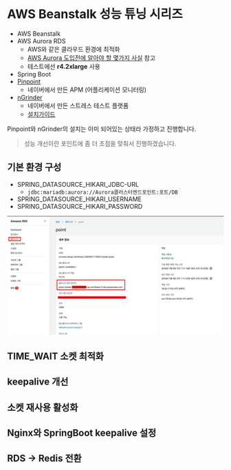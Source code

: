 # AWS Beanstalk 성능 튜닝 시리즈

* AWS Beanstalk
* AWS Aurora RDS
    * AWS와 같은 클라우드 환경에 최적화
    * [AWS Aurora 도입전에 알아야 할 몇가지 사실](https://medium.com/hbsmith/aws-aurora-%EB%8F%84%EC%9E%85%EC%97%90-%EB%8C%80%ED%95%9C-%EB%AA%87%EA%B0%80%EC%A7%80-%EC%82%AC%EC%8B%A4-45eb602bad58) 참고
    * 테스트에선 **r4.2xlarge** 사용
* Spring Boot
* [Pinpoint](https://github.com/naver/pinpoint)
    * 네이버에서 만든 APM (어플리케이션 모니터링)
* [nGrinder](https://github.com/naver/ngrinder)
    * 네이버에서 만든 스트레스 테스트 플랫폼
    * [설치가이드](https://github.com/naver/ngrinder/wiki/Installation-Guide)

Pinpoint와 nGrinder의 설치는 이미 되어있는 상태라 가정하고 진행합니다.  

> 성능 개선이란 포인트에 좀 더 초점을 맞춰서 진행하겠습니다.

## 기본 환경 구성

* SPRING_DATASOURCE_HIKARI_JDBC-URL
    * ```jdbc:mariadb:aurora://Aurora클러스터엔드포인트:포트/DB```
* SPRING_DATASOURCE_HIKARI_USERNAME
* SPRING_DATASOURCE_HIKARI_PASSWORD

![aurora1](./images/aurora1.png)

## TIME_WAIT 소켓 최적화

## keepalive 개선

## 소켓 재사용 활성화

## Nginx와 SpringBoot keepalive 설정

## RDS -> Redis 전환